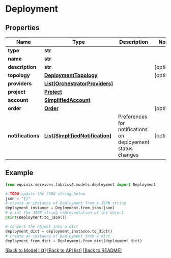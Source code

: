 # Deployment


## Properties

Name | Type | Description | Notes
------------ | ------------- | ------------- | -------------
**type** | **str** |  | 
**name** | **str** |  | 
**description** | **str** |  | [optional] 
**topology** | [**DeploymentTopology**](DeploymentTopology.md) |  | [optional] 
**providers** | [**List[OrchestratorProviders]**](OrchestratorProviders.md) |  | 
**project** | [**Project**](Project.md) |  | 
**account** | [**SimplifiedAccount**](SimplifiedAccount.md) |  | 
**order** | [**Order**](Order.md) |  | [optional] 
**notifications** | [**List[SimplifiedNotification]**](SimplifiedNotification.md) | Preferences for notifications on deployement status changes | [optional] 

## Example

```python
from equinix.services.fabricv4.models.deployment import Deployment

# TODO update the JSON string below
json = "{}"
# create an instance of Deployment from a JSON string
deployment_instance = Deployment.from_json(json)
# print the JSON string representation of the object
print(Deployment.to_json())

# convert the object into a dict
deployment_dict = deployment_instance.to_dict()
# create an instance of Deployment from a dict
deployment_from_dict = Deployment.from_dict(deployment_dict)
```
[[Back to Model list]](../README.md#documentation-for-models) [[Back to API list]](../README.md#documentation-for-api-endpoints) [[Back to README]](../README.md)


